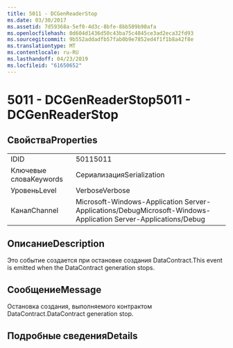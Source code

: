```yaml
---
title: 5011 - DCGenReaderStop
ms.date: 03/30/2017
ms.assetid: 7d59368a-5ef0-4d3c-8bfe-8bb509b90afa
ms.openlocfilehash: 0d604d1436d50c43ba75c4845ce3ad2eca32fd93
ms.sourcegitcommit: 9b552addadfb57fab0b9e7852ed4f1f1b8a42f8e
ms.translationtype: MT
ms.contentlocale: ru-RU
ms.lasthandoff: 04/23/2019
ms.locfileid: "61650652"
---
```

# <a name="5011---dcgenreaderstop"></a><span data-ttu-id="8684e-102">5011 - DCGenReaderStop</span><span class="sxs-lookup"><span data-stu-id="8684e-102">5011 - DCGenReaderStop</span></span>
## <a name="properties"></a><span data-ttu-id="8684e-103">Свойства</span><span class="sxs-lookup"><span data-stu-id="8684e-103">Properties</span></span>  
  
|||  
|-|-|  
|<span data-ttu-id="8684e-104">ID</span><span class="sxs-lookup"><span data-stu-id="8684e-104">ID</span></span>|<span data-ttu-id="8684e-105">5011</span><span class="sxs-lookup"><span data-stu-id="8684e-105">5011</span></span>|  
|<span data-ttu-id="8684e-106">Ключевые слова</span><span class="sxs-lookup"><span data-stu-id="8684e-106">Keywords</span></span>|<span data-ttu-id="8684e-107">Сериализация</span><span class="sxs-lookup"><span data-stu-id="8684e-107">Serialization</span></span>|  
|<span data-ttu-id="8684e-108">Уровень</span><span class="sxs-lookup"><span data-stu-id="8684e-108">Level</span></span>|<span data-ttu-id="8684e-109">Verbose</span><span class="sxs-lookup"><span data-stu-id="8684e-109">Verbose</span></span>|  
|<span data-ttu-id="8684e-110">Канал</span><span class="sxs-lookup"><span data-stu-id="8684e-110">Channel</span></span>|<span data-ttu-id="8684e-111">Microsoft-Windows-Application Server-Applications/Debug</span><span class="sxs-lookup"><span data-stu-id="8684e-111">Microsoft-Windows-Application Server-Applications/Debug</span></span>|  
  
## <a name="description"></a><span data-ttu-id="8684e-112">Описание</span><span class="sxs-lookup"><span data-stu-id="8684e-112">Description</span></span>  
 <span data-ttu-id="8684e-113">Это событие создается при остановке создания DataContract.</span><span class="sxs-lookup"><span data-stu-id="8684e-113">This event is emitted when the DataContract generation stops.</span></span>  
  
## <a name="message"></a><span data-ttu-id="8684e-114">Сообщение</span><span class="sxs-lookup"><span data-stu-id="8684e-114">Message</span></span>  
 <span data-ttu-id="8684e-115">Остановка создания, выполняемого контрактом DataContract.</span><span class="sxs-lookup"><span data-stu-id="8684e-115">DataContract generation stop.</span></span>  
  
## <a name="details"></a><span data-ttu-id="8684e-116">Подробные сведения</span><span class="sxs-lookup"><span data-stu-id="8684e-116">Details</span></span>
